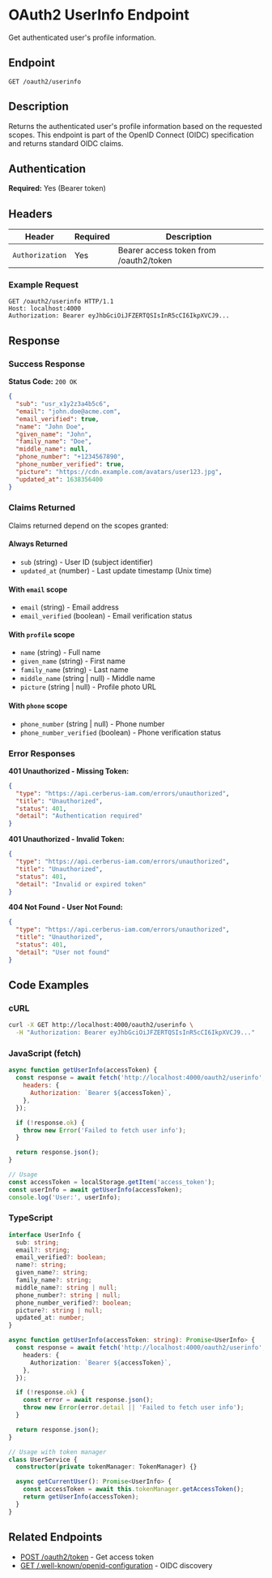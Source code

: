 # OAuth2 UserInfo Endpoint

Get authenticated user's profile information.

## Endpoint

```
GET /oauth2/userinfo
```

## Description

Returns the authenticated user's profile information based on the requested scopes. This endpoint is part of the OpenID Connect (OIDC) specification and returns standard OIDC claims.

## Authentication

**Required:** Yes (Bearer token)

## Headers

| Header          | Required | Description                            |
| --------------- | -------- | -------------------------------------- |
| `Authorization` | Yes      | Bearer access token from /oauth2/token |

### Example Request

```http
GET /oauth2/userinfo HTTP/1.1
Host: localhost:4000
Authorization: Bearer eyJhbGciOiJFZERTQSIsInR5cCI6IkpXVCJ9...
```

## Response

### Success Response

**Status Code:** `200 OK`

```json
{
  "sub": "usr_x1y2z3a4b5c6",
  "email": "john.doe@acme.com",
  "email_verified": true,
  "name": "John Doe",
  "given_name": "John",
  "family_name": "Doe",
  "middle_name": null,
  "phone_number": "+1234567890",
  "phone_number_verified": true,
  "picture": "https://cdn.example.com/avatars/user123.jpg",
  "updated_at": 1638356400
}
```

### Claims Returned

Claims returned depend on the scopes granted:

#### Always Returned

- `sub` (string) - User ID (subject identifier)
- `updated_at` (number) - Last update timestamp (Unix time)

#### With `email` scope

- `email` (string) - Email address
- `email_verified` (boolean) - Email verification status

#### With `profile` scope

- `name` (string) - Full name
- `given_name` (string) - First name
- `family_name` (string) - Last name
- `middle_name` (string | null) - Middle name
- `picture` (string | null) - Profile photo URL

#### With `phone` scope

- `phone_number` (string | null) - Phone number
- `phone_number_verified` (boolean) - Phone verification status

### Error Responses

**401 Unauthorized - Missing Token:**

```json
{
  "type": "https://api.cerberus-iam.com/errors/unauthorized",
  "title": "Unauthorized",
  "status": 401,
  "detail": "Authentication required"
}
```

**401 Unauthorized - Invalid Token:**

```json
{
  "type": "https://api.cerberus-iam.com/errors/unauthorized",
  "title": "Unauthorized",
  "status": 401,
  "detail": "Invalid or expired token"
}
```

**404 Not Found - User Not Found:**

```json
{
  "type": "https://api.cerberus-iam.com/errors/unauthorized",
  "title": "Unauthorized",
  "status": 401,
  "detail": "User not found"
}
```

## Code Examples

### cURL

```bash
curl -X GET http://localhost:4000/oauth2/userinfo \
  -H "Authorization: Bearer eyJhbGciOiJFZERTQSIsInR5cCI6IkpXVCJ9..."
```

### JavaScript (fetch)

```javascript
async function getUserInfo(accessToken) {
  const response = await fetch('http://localhost:4000/oauth2/userinfo', {
    headers: {
      Authorization: `Bearer ${accessToken}`,
    },
  });

  if (!response.ok) {
    throw new Error('Failed to fetch user info');
  }

  return response.json();
}

// Usage
const accessToken = localStorage.getItem('access_token');
const userInfo = await getUserInfo(accessToken);
console.log('User:', userInfo);
```

### TypeScript

```typescript
interface UserInfo {
  sub: string;
  email?: string;
  email_verified?: boolean;
  name?: string;
  given_name?: string;
  family_name?: string;
  middle_name?: string | null;
  phone_number?: string | null;
  phone_number_verified?: boolean;
  picture?: string | null;
  updated_at: number;
}

async function getUserInfo(accessToken: string): Promise<UserInfo> {
  const response = await fetch('http://localhost:4000/oauth2/userinfo', {
    headers: {
      Authorization: `Bearer ${accessToken}`,
    },
  });

  if (!response.ok) {
    const error = await response.json();
    throw new Error(error.detail || 'Failed to fetch user info');
  }

  return response.json();
}

// Usage with token manager
class UserService {
  constructor(private tokenManager: TokenManager) {}

  async getCurrentUser(): Promise<UserInfo> {
    const accessToken = await this.tokenManager.getAccessToken();
    return getUserInfo(accessToken);
  }
}
```

## Related Endpoints

- [POST /oauth2/token](./token.md) - Get access token
- [GET /.well-known/openid-configuration](./discovery.md) - OIDC discovery
